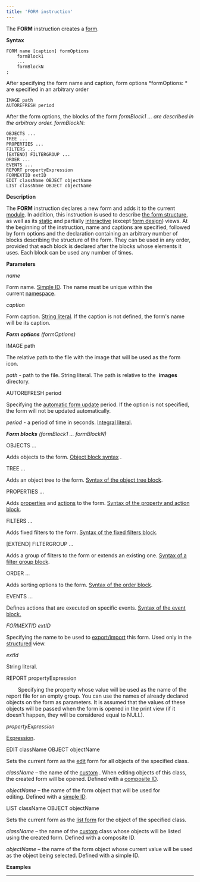 ```yaml
---
title: 'FORM instruction'
---
```


The **FORM** instruction creates a [form](Forms.md). 

**Syntax**

    FORM name [caption] formOptions
        formBlock1
        ...
        formBlockN
    ;

After specifying the form name and caption, form options *formOptions: * are specified in an arbitrary order

    IMAGE path 
    AUTOREFRESH period 

After the form options, the blocks of the form *formBlock1 ... are described in the arbitrary order. formBlockN*: 

    OBJECTS ... 
    TREE ...
    PROPERTIES ...
    FILTERS ...
    [EXTEND] FILTERGROUP ...
    ORDER ...
    EVENTS ...
    REPORT propertyExpression
    FORMEXTID extID
    EDIT className OBJECT objectName
    LIST className OBJECT objectName 

**Description**

The **FORM** instruction declares a new form and adds it to the current [module](Modules.md). In addition, this instruction is used to describe [the form structure](Form_structure.md), as well as its [static](Static_view.md) and partially [interactive](Interactive_view.md) (except [form design](Form_design.md)) views. At the beginning of the instruction, name and captions are specified, followed by form options and the declaration containing an arbitrary number of blocks describing the structure of the form. They can be used in any order, provided that each block is declared after the blocks whose elements it uses. Each block can be used any number of times.

**Parameters**

*name*

Form name. [Simple ID](IDs_1573053.html#IDs-id). The name must be unique within the current [namespace](Naming_35521066.html#Naming-namespace).

*caption*

Form caption. [String literal](IDs_1573053.html#IDs-strliteral). If the caption is not defined, the form's name will be its caption.

***Form options** (formOptions)*

IMAGE path

The relative path to the file with the image that will be used as the form icon. 

*path* - path to the file. String literal. The path is relative to the  **images** directory.

AUTOREFRESH period

Specifying the [automatic form update](Interactive-view_1573071.html#Interactiveview-extra) period. If the option is not specified, the form will not be updated automatically.

*period* - a period of time in seconds. [Integral literal](IDs_1573053.html#IDs-intliteral). 

***Form blocks** (*formBlock1 ... formBlockN*)*

OBJECTS ...

Adds objects to the form. [Object block syntax](Object_blocks.md) .

TREE ...

Adds an object tree to the form. [Syntax of the object tree block](Object-blocks_3866658.html#Objectblocks-tree).

PROPERTIES ...

Adds [properties](Properties.md) and [actions](Actions.md) to the form. [Syntax of the property and action block](Properties_and_actions_block.md).

FILTERS ...

Adds fixed filters to the form. [Syntax of the fixed filters block](Filters-and-sortings-block_3866671.html#Filtersandsortingsblock-fixedfilters).

\[EXTEND\] FILTERGROUP ...

Adds a group of filters to the form or extends an existing one. [Syntax of a filter group block](Filters-and-sortings-block_3866671.html#Filtersandsortingsblock-filtergroup).

ORDER ...

Adds sorting options to the form. [Syntax of the order block](Filters-and-sortings-block_3866671.html#Filtersandsortingsblock-sort).

EVENTS ...

Defines actions that are executed on specific events. [Syntax of the event block](Event-block_3866696.html#Eventblock-events)[.](Event_block.md)

*FORMEXTID extID*

Specifying the name to be used to [export/import](Structured-view_29884537.html#Structuredview-extid) this form. Used only in the [structured](Structured_view.md) view.

*extId*

String literal.

REPORT propertyExpression

        Specifying the property whose value will be used as the name of the report file for an empty group. You can use the names of already declared objects on the form as parameters. It is assumed that the values of these objects will be passed when the form is opened in the print view (if it doesn't happen, they will be considered equal to NULL).

*propertyExpression*

[Expression](Expression.md).

EDIT сlassName OBJECT objectName

Sets the current form as the [edit](Interactive-view_1573071.html#Interactiveview-edtClass) form for all objects of the specified class.

*className* – the name of the [custom](User_classes.md) . When editing objects of this class, the created form will be opened. Defined with a [composite ID](IDs_1573053.html#IDs-cid).

*objectName* – the name of the form object that will be used for editing. Defined with a [simple ID](IDs_1573053.html#IDs-id).

LIST сlassName OBJECT objectName

Sets the current form as the [list form](Interactive-view_1573071.html#Interactiveview-edtClass) for the object of the specified class. 

*className* – the name of the [custom](User_classes.md) class whose objects will be listed using the created form. Defined with a composite ID.

*objectName* – the name of the form object whose current value will be used as the object being selected. Defined with a simple ID.

**Examples**

************


  
